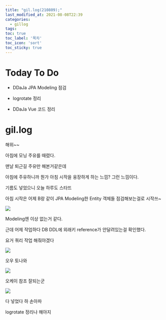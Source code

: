 ```yaml
---
title: "gil.log(210809);"
last_modified_at: 2021-08-08T22:39
categories: 
  - gillog
tags:
toc: true
toc_label: '목차'
toc_icon: 'sort'
toc_sticky: true
---
```

# Today To Do

- DDaJa JPA Modeling 점검

- logrotate 정리

- DDaJa Vue 코드 정리


# gil.log


해위~~

아침에 모닝 주유를 때렸다.

맨날 퇴근길 주유만 해본거같은데

아침에 주유하니까 뭔가 아침 시작을 웅장하게 하는 느낌? 그런 느낌이다.

기름도 넣었으니 오늘 하루도 스타뜨

아침 시작은 어제 B랑 같이 JPA Modeling한 Entity 객체들 점검해보는걸로 시작쓰~

![](https://images.velog.io/images/gillog/post/0cce9312-a8bf-4cc1-989f-8d80d6cb5697/image.png)

Modeling엔 이상 없는거 같다.

근데 어제 작업하다 DB DDL에 외래키 reference가 안달려있는걸 확인했다.

요거 쿼리 작업 해줘야겠다

![](https://images.velog.io/images/gillog/post/e8dae94c-e424-446e-90b8-c0dd3dc9b32a/image.png)

오우 토나와

![](https://images.velog.io/images/gillog/post/64ab295a-3e08-4e67-a77e-46c8774ba2e5/image.png)

오케이 참조 잘되는군

![](https://images.velog.io/images/gillog/post/b159510e-af94-42eb-838e-522d98506427/image.png)

다 넣었다 하 손아파

logrotate 정리나 해야지
